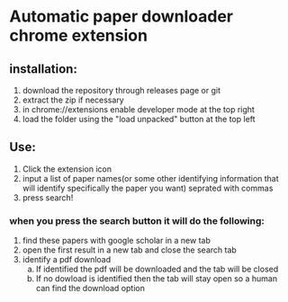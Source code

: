 # Automatic paper downloader chrome extension

## installation: 
1. download the repository through releases page or git
2. extract the zip if necessary
3. in chrome://extensions enable developer mode at the top right
4. load the folder using the "load unpacked" button at the top left

## Use:
1. Click the extension icon
2. input a list of paper names(or some other identifying information that will identify specifically the paper you want) seprated with commas
3. press search!

### when you press the search button it will do the following:
1. find these papers with google scholar in a new tab
2. open the first result in a new tab and close the search tab
3. identify a pdf download
    <ol type="a">
    <li>If identified the pdf will be downloaded and the tab will be closed</li>
    <li>If no dowload is identified then the tab will stay open so a human can find the download option</li>
    </ol>
